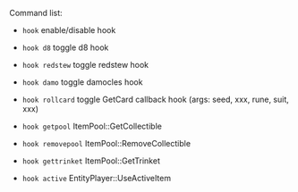 Command list:

- `hook` enable/disable hook

- `hook d8` toggle d8 hook
- `hook redstew` toggle redstew hook
- `hook damo` toggle damocles hook
- `hook rollcard` toggle GetCard callback hook (args: seed, xxx, rune, suit, xxx)
- `hook getpool` ItemPool::GetCollectible
- `hook removepool` ItemPool::RemoveCollectible
- `hook gettrinket` ItemPool::GetTrinket
- `hook active` EntityPlayer::UseActiveItem